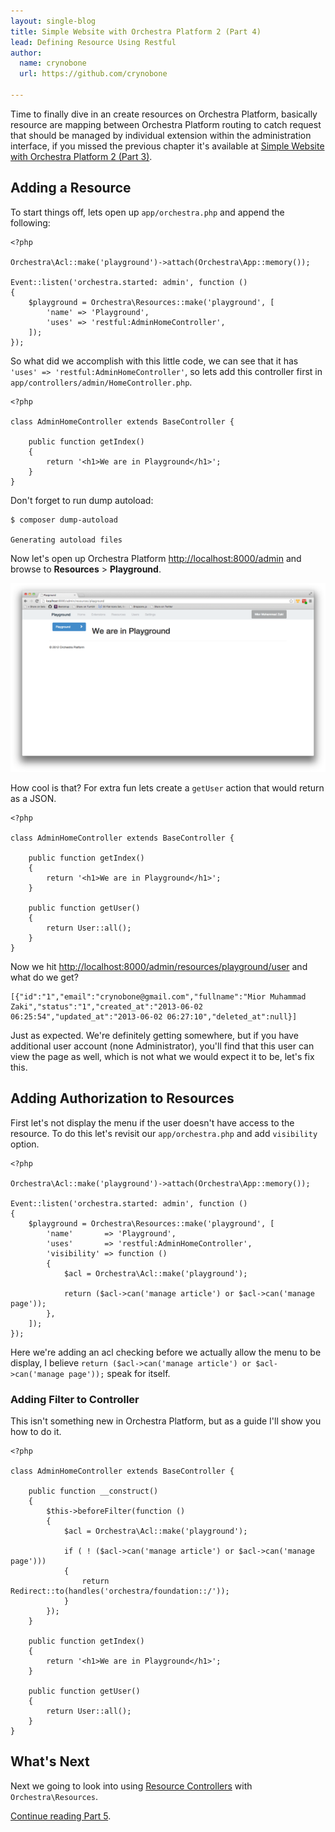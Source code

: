 ```yaml
---
layout: single-blog
title: Simple Website with Orchestra Platform 2 (Part 4)
lead: Defining Resource Using Restful
author:
  name: crynobone
  url: https://github.com/crynobone

---
```


Time to finally dive in an create resources on Orchestra Platform, basically resource are mapping between Orchestra Platform routing to catch request that should be managed by individual extension within the administration interface, if you missed the previous chapter it's available at 
[Simple Website with Orchestra Platform 2 (Part 3)](/blogs/2013/06/01/simple-website-3).

## Adding a Resource

To start things off, lets open up `app/orchestra.php` and append the following:

	<?php
	
	Orchestra\Acl::make('playground')->attach(Orchestra\App::memory());
	
	Event::listen('orchestra.started: admin', function ()
	{
		$playground = Orchestra\Resources::make('playground', [
			'name' => 'Playground',
			'uses' => 'restful:AdminHomeController',
		]);
	});
	
So what did we accomplish with this little code, we can see that it has `'uses' => 'restful:AdminHomeController'`, so lets add this controller first in `app/controllers/admin/HomeController.php`.

	<?php 
	
	class AdminHomeController extends BaseController {
	
		public function getIndex()
		{
			return '<h1>We are in Playground</h1>';
		}
	}
	
Don't forget to run dump autoload:

	$ composer dump-autoload
	
	Generating autoload files
	
Now let's open up Orchestra Platform <http://localhost:8000/admin> and browse to **Resources** > **Playground**.

![Basic Resources](/blogs/assets/2013/06/basic-resources.png)

How cool is that? For extra fun lets create a `getUser` action that would return as a JSON.

	<?php 

	class AdminHomeController extends BaseController {

		public function getIndex()
		{
			return '<h1>We are in Playground</h1>';
		}

		public function getUser()
		{
			return User::all();
		}
	}

Now we hit <http://localhost:8000/admin/resources/playground/user> and what do we get?

	[{"id":"1","email":"crynobone@gmail.com","fullname":"Mior Muhammad Zaki","status":"1","created_at":"2013-06-02 06:25:54","updated_at":"2013-06-02 06:27:10","deleted_at":null}]
	
Just as expected. We're definitely getting somewhere, but if you have additional user account (none Administrator), you'll find that this user can view the page as well, which is not what we would expect it to be, let's fix this.

## Adding Authorization to Resources

First let's not display the menu if the user doesn't have access to the resource. To do this let's revisit our `app/orchestra.php` and add `visibility` option.

	<?php

	Orchestra\Acl::make('playground')->attach(Orchestra\App::memory());

	Event::listen('orchestra.started: admin', function ()
	{
		$playground = Orchestra\Resources::make('playground', [
			'name'       => 'Playground',
			'uses'       => 'restful:AdminHomeController',
			'visibility' => function ()
			{
				$acl = Orchestra\Acl::make('playground');
				
				return ($acl->can('manage article') or $acl->can('manage page'));
			}, 
		]);
	});

Here we're adding an acl checking before we actually allow the menu to be display, I believe `return ($acl->can('manage article') or $acl->can('manage page'));` speak for itself.

### Adding Filter to Controller

This isn't something new in Orchestra Platform, but as a guide I'll show you how to do it.

	<?php 

	class AdminHomeController extends BaseController {

		public function __construct()
		{
			$this->beforeFilter(function ()
			{
				$acl = Orchestra\Acl::make('playground');
				
				if ( ! ($acl->can('manage article') or $acl->can('manage page')))
				{
					return Redirect::to(handles('orchestra/foundation::/'));
				}
			});
		}

		public function getIndex()
		{
			return '<h1>We are in Playground</h1>';
		}

		public function getUser()
		{
			return User::all();
		}
	}


## What's Next

Next we going to look into using [Resource Controllers](http://laravel.com/docs/controllers#resource-controllers) with `Orchestra\Resources`.

[Continue reading Part 5](/blogs/2013/06/12/simple-website-5).